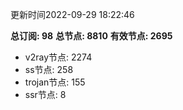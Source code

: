 更新时间2022-09-29 18:22:46

**总订阅: 98**
**总节点: 8810**
**有效节点: 2695**
- v2ray节点: 2274
- ss节点: 258
- trojan节点: 155
- ssr节点: 8
